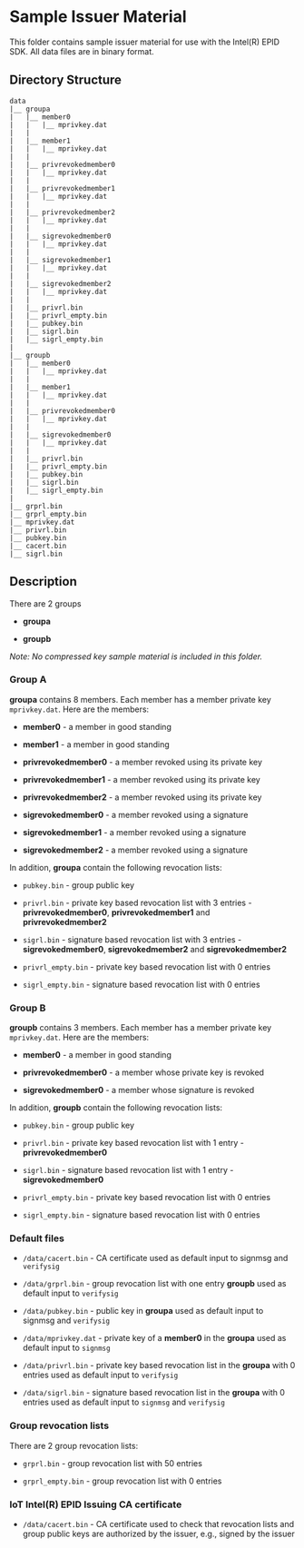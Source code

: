 # Sample Issuer Material

This folder contains sample issuer material for use with the Intel(R)
EPID SDK. All data files are in binary format.

## Directory Structure

    data
    |__ groupa
    |   |__ member0
    |   |   |__ mprivkey.dat
    |   |
    |   |__ member1
    |   |   |__ mprivkey.dat
    |   |
    |   |__ privrevokedmember0
    |   |   |__ mprivkey.dat
    |   |
    |   |__ privrevokedmember1
    |   |   |__ mprivkey.dat
    |   |
    |   |__ privrevokedmember2
    |   |   |__ mprivkey.dat
    |   |
    |   |__ sigrevokedmember0
    |   |   |__ mprivkey.dat
    |   |
    |   |__ sigrevokedmember1
    |   |   |__ mprivkey.dat
    |   |
    |   |__ sigrevokedmember2
    |   |   |__ mprivkey.dat
    |   |
    |   |__ privrl.bin
    |   |__ privrl_empty.bin
    |   |__ pubkey.bin
    |   |__ sigrl.bin
    |   |__ sigrl_empty.bin
    |
    |__ groupb
    |   |__ member0
    |   |   |__ mprivkey.dat
    |   |
    |   |__ member1
    |   |   |__ mprivkey.dat
    |   |
    |   |__ privrevokedmember0
    |   |   |__ mprivkey.dat
    |   |
    |   |__ sigrevokedmember0
    |   |   |__ mprivkey.dat
    |   |
    |   |__ privrl.bin
    |   |__ privrl_empty.bin
    |   |__ pubkey.bin
    |   |__ sigrl.bin
    |   |__ sigrl_empty.bin
    |
    |__ grprl.bin
    |__ grprl_empty.bin
    |__ mprivkey.dat
    |__ privrl.bin
    |__ pubkey.bin
    |__ cacert.bin
    |__ sigrl.bin


## Description

There are 2 groups

- **groupa**

- **groupb**


_Note: No compressed key sample material is included in this folder._

### Group A

**groupa** contains 8 members. Each member has a member private key
`mprivkey.dat`. Here are the members:

- **member0** - a member in good standing

- **member1** - a member in good standing

- **privrevokedmember0** - a member revoked using its private key

- **privrevokedmember1** - a member revoked using its private key

- **privrevokedmember2** - a member revoked using its private key

- **sigrevokedmember0** - a member revoked using a signature

- **sigrevokedmember1** - a member revoked using a signature

- **sigrevokedmember2** - a member revoked using a signature


In addition, **groupa** contain the following revocation lists:

- `pubkey.bin` - group public key

- `privrl.bin` - private key based revocation list with 3 entries -
  **privrevokedmember0**, **privrevokedmember1** and
  **privrevokedmember2**

- `sigrl.bin` - signature based revocation list with 3 entries -
  **sigrevokedmember0**, **sigrevokedmember2** and
  **sigrevokedmember2**

- `privrl_empty.bin` - private key based revocation list with 0 entries

- `sigrl_empty.bin` - signature based revocation list with 0 entries


### Group B

**groupb** contains 3 members. Each member has a member private key
`mprivkey.dat`. Here are the members:

- **member0** - a member in good standing

- **privrevokedmember0** - a member whose private key is revoked

- **sigrevokedmember0** - a member whose signature is revoked


In addition, **groupb** contain the following revocation lists:

- `pubkey.bin` - group public key

- `privrl.bin` - private key based revocation list with 1 entry -
  **privrevokedmember0**

- `sigrl.bin` - signature based revocation list with 1 entry -
  **sigrevokedmember0**

- `privrl_empty.bin` - private key based revocation list with 0 entries

- `sigrl_empty.bin` - signature based revocation list with 0 entries


### Default files

- `/data/cacert.bin` - CA certificate used as default input to signmsg
  and `verifysig`

- `/data/grprl.bin` - group revocation list with one entry **groupb** used
  as default input to `verifysig`

- `/data/pubkey.bin` - public key in **groupa** used as default input
  to signmsg and `verifysig`

- `/data/mprivkey.dat` - private key of a **member0** in the
  **groupa** used as default input to `signmsg`

- `/data/privrl.bin` - private key based revocation list in the
  **groupa** with 0 entries used as default input to `verifysig`

- `/data/sigrl.bin` - signature based revocation list in the
  **groupa** with 0 entries used as default input to `signmsg`
  and `verifysig`

### Group revocation lists

There are 2 group revocation lists:

- `grprl.bin` - group revocation list with 50 entries

- `grprl_empty.bin` - group revocation list with 0 entries


### IoT Intel(R) EPID Issuing CA certificate

- `/data/cacert.bin` - CA certificate used to check that revocation
  lists and group public keys are authorized by the issuer, e.g.,
  signed by the issuer
